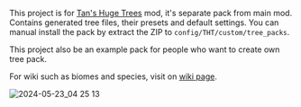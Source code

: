 This project is for [Tan's Huge Trees](https://legacy.curseforge.com/minecraft/mc-mods/tan-huge-trees) mod, it's separate pack from main mod. Contains generated tree files, their presets and default settings. You can manual install the pack by extract the ZIP to `config/THT/custom/tree_packs`.

This project also be an example pack for people who want to create own tree pack.

For wiki such as biomes and species, visit on [wiki page](https://github.com/TannyJungMC/THT-tree_pack/wiki).

![2024-05-23_04 25 13](https://github.com/TannyJungMC/THT-tree_pack/assets/42003724/1c86e926-bf8a-4526-ab8a-d8596edfaaba)
